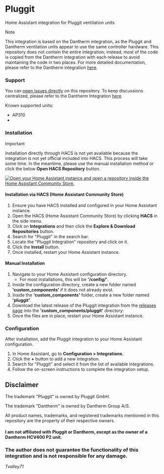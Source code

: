 # Pluggit

Home Assistant integration for Pluggit ventilation units

> [!NOTE]
> This integration is based on the Dantherm integration, as the Pluggit and Dantherm ventilation units appear to use the same controller hardware. This repository does not contain the entire integration; instead, most of the code is copied from the Dantherm integration with each release to avoid maintaining the code in two places. For more detailed documentation, please refer to the Dantherm integration [here](https://github.com/Tvalley71/dantherm).

### Support

You can [open issues directly](https://github.com/Tvalley71/pluggit/issues/new) on this repository. To keep discussions centralized, please refer to the Dantherm Integration [here](https://github.com/Tvalley71/dantherm/discussions).

Known supported units:

- AP310
- 

### Installation

> [!IMPORTANT]
> Installation directly through HACS is not yet available because the integration is not yet official included into HACS. This process will take some time. In the meantime, please use the manual installation method or click the below **Open HACS Repository** button.

<a href="https://my.home-assistant.io/redirect/hacs_repository/?owner=Tvalley71&repository=Pluggit&category=Integration"><img src="https://my.home-assistant.io/badges/hacs_repository.svg" alt="Open your Home Assistant instance and open a repository inside the Home Assistant Community Store." width="" height=""></a>

#### Installation via HACS (Home Assistant Community Store)

1. Ensure you have HACS installed and configured in your Home Assistant instance.
2. Open the HACS (Home Assistant Community Store) by clicking **HACS** in the side menu.
3. Click on **Integrations** and then click the **Explore & Download Repositories** button.
4. Search for "Pluggit" in the search bar.
5. Locate the "Pluggit Integration" repository and click on it.
6. Click the **Install** button.
7. Once installed, restart your Home Assistant instance.

#### Manual Installation

1. Navigate to your Home Assistant configuration directory.
    - For most installations, this will be **'/config/'**.
2. Inside the configuration directory, create a new folder named **'custom_components'** if it does not already exist.
3. Inside the **'custom_components'** folder, create a new folder named **'pluggit'**.
4. Download the latest release of the Pluggit integration from the [releases page](https://github.com/Tvalley71/pluggit/releases/latest) into the **'custom_components/pluggit'** directory:
5. Once the files are in place, restart your Home Assistant instance.

### Configuration

After installation, add the Pluggit integration to your Home Assistant configuration.

1. In Home Assistant, go to **Configuration > Integrations.**
2. Click the **+** button to add a new integration.
3. Search for "Pluggit" and select it from the list of available integrations.
4. Follow the on-screen instructions to complete the integration setup.


## Disclaimer

The trademark "Pluggit" is owned by Pluggit GmbH.

The trademark "Dantherm" is owned by Dantherm Group A/S.

All product names, trademarks, and registered trademarks mentioned in this repository are the property of their respective owners.

#### I am not affiliated with Pluggit or Dantherm, except as the owner of a Dantherm HCV400 P2 unit.

### The author does not guarantee the functionality of this integration and is not responsible for any damage.

_Tvalley71_
